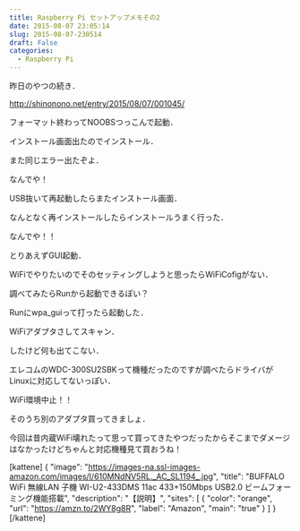 ```yaml
---
title: Raspberry Pi セットアップメモその2
date: 2015-08-07 23:05:14
slug: 2015-08-07-230514
draft: False
categories:
  - Raspberry Pi
---
```


昨日のやつの続き．

http://shinonono.net/entry/2015/08/07/001045/ 

フォーマット終わってNOOBSつっこんで起動．

インストール画面出たのでインストール．

また同じエラー出たぞよ．

なんでや！

USB抜いて再起動したらまたインストール画面．

なんとなく再インストールしたらインストールうまく行った．

なんでや！！

とりあえずGUI起動．

WiFiでやりたいのでそのセッティングしようと思ったらWiFiCofigがない．

調べてみたらRunから起動できるぽい？

Runにwpa_guiって打ったら起動した．

WiFiアダプタさしてスキャン．

したけど何も出てこない．

エレコムのWDC-300SU2SBKって機種だったのですが調べたらドライバがLinuxに対応してないっぽい．

WiFi環境中止！！

そのうち別のアダプタ買ってきましょ．

今回は昔内蔵WiFi壊れたって思って買ってきたやつだったからそこまでダメージはなかったけどちゃんと対応機種見て買おうね！

[kattene] { "image": "https://images-na.ssl-images-amazon.com/images/I/610MNdNV5RL._AC_SL1194_.jpg", "title": "BUFFALO WiFi 無線LAN 子機 WI-U2-433DMS 11ac 433+150Mbps USB2.0 ビームフォーミング機能搭載", "description": "【説明】", "sites": [ { "color": "orange", "url": "https://amzn.to/2WY8g8R", "label": "Amazon", "main": "true" } ] } [/kattene] 
